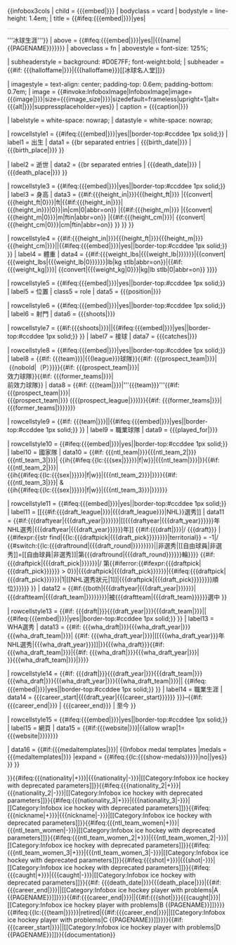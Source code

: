 {{infobox3cols
| child = {{{embed|}}}
| bodyclass = vcard
| bodystyle = line-height: 1.4em;
| title = {{#ifeq:{{{embed|}}}|yes|<hr style="background:#efefef; height:3px" />'''冰球生涯'''}}
| above = {{#ifeq:{{{embed|}}}|yes||{{{name<includeonly>|{{PAGENAME}}</includeonly>}}}}}
| aboveclass = fn
| abovestyle = font-size: 125%;

<!-- ###### 名人堂 -->
| subheaderstyle = background: #D0E7FF; font-weight:bold;
| subheader = {{#if: {{{halloffame|}}}|{{{halloffame}}}[[冰球名人堂]]}}

<!-- ###### 圖片 -->
| imagestyle = text-align: center; padding-top: 0.6em; padding-bottom: 0.7em;
| image = {{#invoke:InfoboxImage|InfoboxImage|image={{{image|}}}|size={{{image_size|}}}|sizedefault=frameless|upright=1|alt={{{alt|}}}|suppressplaceholder=yes}}
| caption = {{{caption|}}}

| labelstyle = white-space: nowrap;
| datastyle = white-space: nowrap;

<!-- ###### 出生 -->
| rowcellstyle1 = {{#ifeq:{{{embed|}}}|yes||border-top:#ccddee 1px solid;}}
| label1 = 出生
| data1 = {{br separated entries | {{{birth_date|}}} | {{{birth_place|}}} }}

<!-- ###### 逝世 -->
| label2 = 逝世
| data2 = {{br separated entries | {{{death_date|}}} | {{{death_place|}}} }}

<!-- ###### 身高 -->
| rowcellstyle3 = {{#ifeq:{{{embed|}}}|yes||border-top:#ccddee 1px solid;}}
| label3 = 身高
| data3 = {{#if:{{{height_in|}}}{{{height_ft|}}}
    |{{convert|{{{height_ft|0}}}|ft|{{#if:{{{height_in|}}}|{{{height_in}}}|0}}|in|cm|0|abbr=on}}
    |{{#if:{{{height_m|}}}
       |{{convert|{{{height_m|0}}}|m|ftin|abbr=on}}
       |{{#if:{{{height_cm|}}}| {{convert|{{{height_cm|0}}}|cm|ftin|abbr=on}} }}
     }}
   }}

<!-- ###### 體重 -->
| rowcellstyle4 = {{#if:{{{height_in|}}}{{{height_ft|}}}{{{height_m|}}}{{{height_cm|}}}||{{#ifeq:{{{embed|}}}|yes||border-top:#ccddee 1px solid;}} }}
| label4 = 體重
| data4 =  {{#if:{{{weight_lbs|{{{weight_lb|}}}}}}<!--
  -->|{{convert|{{{weight_lbs|{{{weight_lb|0}}}}}}|lb|kg stlb|abbr=on}}<!--
  -->|{{#if:{{{weight_kg|}}}| {{convert|{{{weight_kg|0}}}|kg|lb stlb|0|abbr=on}} }}<!--
  -->}}

<!-- ###### 位置 -->
| rowcellstyle5 = {{#ifeq:{{{embed|}}}|yes||border-top:#ccddee 1px solid;}}
| label5 = 位置
| class5 = role
| data5 = {{{position|}}}

<!-- ###### 射門 -->
| rowcellstyle6 = {{#ifeq:{{{embed|}}}|yes||border-top:#ccddee 1px solid;}} 
| label6 = 射門
| data6 = {{{shoots|}}}

<!-- ###### 接球 -->
| rowcellstyle7 = {{#if:{{{shoots|}}}||{{#ifeq:{{{embed|}}}|yes||border-top:#ccddee 1px solid;}} }}
| label7 = 接球
| data7 = {{{catches|}}}

<!-- ###### 球隊 -->
| rowcellstyle8 = {{#ifeq:{{{embed|}}}|yes||border-top:#ccddee 1px solid;}}
| label8 = {{#if: {{{team}}}|{{{league}}}球隊}}{{#if: {{{prospect_team|}}}|&nbsp;{{nobold|（P）}}}}{{#if: {{{prospect_team|}}}|<br />效力球隊}}{{#if: {{{former_teams|}}}|<br />前效力球隊}} 
| data8 = {{#if: {{{team|}}}|'''{{{team}}}'''{{#if: {{{prospect_team|}}}|<br />{{{prospect_team|}}}&nbsp;({{{prospect_league|}}})}}{{#if: {{{former_teams|}}}|<br />{{{former_teams|}}}}}}}

<!-- ###### 退役 -->
| rowcellstyle9 = {{#if: {{{team|}}}||{{#ifeq:{{{embed|}}}|yes||border-top:#ccddee 1px solid;}} }}
| label9 = 職業球隊
| data9 = {{{played_for|}}}

<!-- ###### 國際代表 -->
<!-- Set "|sex=f" to use same ntl_team/ntl_team_2/ntl_team_3 parameters to use template {{ihw}}; any other value for "|sex=" or omitting "|sex=" defaults to use template {{ih}} -->
| rowcellstyle10 = {{#ifeq:{{{embed|}}}|yes||border-top:#ccddee 1px solid;}}
| label10 = 國家隊
| data10 = {{#if: {{{ntl_team|}}}{{{ntl_team_2|}}}{{{ntl_team_3|}}}| {{ih{{#ifeq:{{lc:{{{sex|}}}}}|f|w}}|{{{ntl_team|}}}|}}{{#if: {{{ntl_team_2|}}}|&nbsp;<br />{{ih{{#ifeq:{{lc:{{{sex|}}}}}|f|w}}|{{{ntl_team_2}}}|}}}}{{#if: {{{ntl_team_3|}}}|&nbsp;&<br />{{ih{{#ifeq:{{lc:{{{sex|}}}}}|f|w}}|{{{ntl_team_3}}}|}}}}}}

<!-- ###### NHL選秀 -->
| rowcellstyle11 = {{#ifeq:{{{embed|}}}|yes||border-top:#ccddee 1px solid;}}
| label11  = [[{{#if:{{{draft_league|}}}|{{{draft_league}}}|NHL}}選秀]]
|  data11  = {{#if:{{{draftyear|{{{draft_year|}}}}}}|[[{{{draftyear|{{{draft_year}}}}}}年NHL選秀|{{{draftyear|{{{draft_year}}}}}}年]] {{#if:{{{draft|}}}|/ {{{draft}}} | {{#ifexpr:{{str find|{{lc:{{{draftpick|{{{draft_pick}}}}}}}}|territorial}} = -1|/ {{#switch:{{lc:{{{draftround|{{{draft_round|}}}}}}}}||非選秀|[[自由球員|非選秀]]=[[自由球員|非選秀]]|第{{{draftround|{{{draft_round}}}}}}輪<!--end switch-->}}<!--end ifexpr-->}} {{#if:{{{draftpick|{{{draft_pick|}}}}}}|/ 第{{#iferror:{{#ifexpr:{{{draftpick|{{{draft_pick}}}}}} > 0}}|{{{draftpick|{{{draft_pick}}}}}}|{{#ifeq:{{{draftpick|{{{draft_pick}}}}}}|1|[[NHL選秀狀元|1]]|{{{draftpick|{{{draft_pick}}}}}}<!--end ifeq-->}}順位<!--end iferror-->}}<!--end if draft_pick-->}}<!--end if draft-->}} }}
|  data12  = {{#if:{{both|{{{draftyear|{{{draft_year|}}}}}}|{{{draftteam|{{{draft_team|}}}}}}}}|被{{{draftteam|{{{draft_team}}}}}}選中 }}

<!-- ###### WHA選秀 -->
| rowcellstyle13 = {{#if: {{{draft|}}}{{{draft_year|}}}{{{draft_team|}}}|| {{#ifeq:{{{embed|}}}|yes||border-top:#ccddee 1px solid;}} }}
| label13 = WHA選秀
| data13 = {{#if: {{{wha_draft|}}}{{{wha_draft_year|}}}{{{wha_draft_team|}}}| {{#if: {{{wha_draft_year|}}}|[[{{{wha_draft_year}}}年NHL選秀|{{{wha_draft_year}}}]]|}}{{{wha_draft}}}{{#if: {{{wha_draft_team|}}}|{{#if: {{{wha_draft|}}}{{{wha_draft_year|}}}|<br />}}{{{wha_draft_team|}}}|}}}}

<!-- ###### 職業生涯 -->
| rowcellstyle14 = {{#if: {{{draft|}}}{{{draft_year|}}}{{{draft_team|}}}{{{wha_draft|}}}{{{wha_draft_year|}}}{{{wha_draft_team|}}}|| {{#ifeq:{{{embed|}}}|yes||border-top:#ccddee 1px solid;}} }}
| label14 = 職業生涯
| data14 = {{{career_start|{{{draft_year|&#123;&#123;&#123;career_start&#125;&#125;&#125;}}} }}}&ndash;{{#if:{{{career_end|}}} 
  | {{{career_end}}}
  | 至今
  }}

<!-- ###### 網頁 -->
| rowcellstyle15 = {{#ifeq:{{{embed|}}}|yes||border-top:#ccddee 1px solid;}}
| label15 = 網頁
| data15 = {{#if:{{{website|}}}|{{allow wrap|1={{{website|}}}}}}}

| data16 = {{#if:{{{medaltemplates|}}}|
{{Infobox medal templates
  |medals = {{{medaltemplates<includeonly>|</includeonly>}}}
  |expand = {{#ifeq:{{lc:{{{show-medals}}}}}|no||yes}}
  }}
}}

}}<includeonly>{{#ifeq:{{{nationality|+}}}|{{{nationality|-}}}|[[Category:Infobox ice hockey with deprecated parameters]]}}{{#ifeq:{{{nationality_2|+}}}|{{{nationality_2|-}}}|[[Category:Infobox ice hockey with deprecated parameters]]}}{{#ifeq:{{{nationality_3|+}}}|{{{nationality_3|-}}}|[[Category:Infobox ice hockey with deprecated parameters]]}}{{#ifeq:{{{nickname|+}}}|{{{nickname|-}}}|[[Category:Infobox ice hockey with deprecated parameters]]}}{{#ifeq:{{{ntl_team_women|+}}}|{{{ntl_team_women|-}}}|[[Category:Infobox ice hockey with deprecated parameters]]}}{{#ifeq:{{{ntl_team_women_2|+}}}|{{{ntl_team_women_2|-}}}|[[Category:Infobox ice hockey with deprecated parameters]]}}{{#ifeq:{{{ntl_team_women_3|+}}}|{{{ntl_team_women_3|-}}}|[[Category:Infobox ice hockey with deprecated parameters]]}}{{#ifeq:{{{shot|+}}}|{{{shot|-}}}|[[Category:Infobox ice hockey with deprecated parameters]]}}{{#ifeq:{{{caught|+}}}|{{{caught|-}}}|[[Category:Infobox ice hockey with deprecated parameters]]}}{{#if: {{{death_date|}}}{{{death_place|}}}|{{#if:{{{career_end|}}}||[[Category:Infobox ice hockey player with problems|A {{PAGENAME}}]]}}}}{{#if:{{{career_end|}}}||{{#if:{{{shot|}}}{{{caught|}}}|[[Category:Infobox ice hockey player with problems|B {{PAGENAME}}]]}}}}{{#ifeq:{{lc:{{{team|}}}}}|retired|{{#if:{{{career_end|}}}||[[Category:Infobox ice hockey player with problems|C {{PAGENAME}}]]}}}}{{#if:{{{career_start|}}}||[[Category:Infobox ice hockey player with problems|D {{PAGENAME}}]]}}</includeonly><noinclude>{{documentation}}</noinclude>